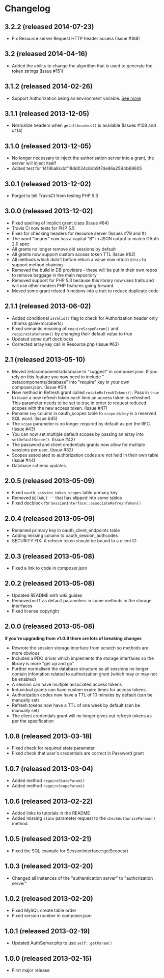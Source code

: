 # Changelog

## 3.2.2 (released 2014-07-23)

* Fix Resource server Request HTTP header access (Issue #188)

## 3.2 (released 2014-04-16)

* Added the ability to change the algorithm that is used to generate the token strings (Issue #151)

## 3.1.2 (released 2014-02-26)

* Support Authorization being an environment variable. [See more](http://fortrabbit.com/docs/essentials/quirks-and-constraints#authorization-header)

## 3.1.1 (released 2013-12-05)

* Normalize headers when `getallheaders()` is available (Issues #108 and #114)

## 3.1.0 (released 2013-12-05)

* No longer necessary to inject the authorisation server into a grant, the server will inject itself
* Added test for 1419ba8cdcf18dd034c8db9f7de86a2594b68605

## 3.0.1 (released 2013-12-02)

* Forgot to tell TravisCI from testing PHP 5.3

## 3.0.0 (released 2013-12-02)

* Fixed spelling of Implicit grant class (Issue #84)
* Travis CI now tests for PHP 5.5
* Fixes for checking headers for resource server (Issues #79 and #)
* The word "bearer" now has a capital "B" in JSON output to match OAuth 2.0 spec
* All grants no longer remove old sessions by default
* All grants now support custom access token TTL (Issue #92)
* All methods which didn't before return a value now return `$this` to support method chaining
* Removed the build in DB providers - these will be put in their own repos to remove baggage in the main repository
* Removed support for PHP 5.3 because this library now uses traits and will use other modern PHP features going forward
* Moved some grant related functions into a trait to reduce duplicate code

## 2.1.1 (released 2013-06-02)

* Added conditional `isValid()` flag to check for Authorization header only (thanks @alexmcroberts)
* Fixed semantic meaning of `requireScopeParam()` and `requireStateParam()` by changing their default value to true
* Updated some duff docblocks
* Corrected array key call in Resource.php (Issue #63)

## 2.1 (released 2013-05-10)

* Moved zetacomponents/database to "suggest" in composer.json. If you rely on this feature you now need to include " zetacomponents/database" into "require" key in your own composer.json. (Issue #51)
* New method in Refresh grant called `rotateRefreshTokens()`. Pass in `true` to issue a new refresh token each time an access token is refreshed. This parameter needs to be set to true in order to request reduced scopes with the new access token. (Issue #47)
* Rename `key` column in oauth_scopes table to `scope` as `key` is a reserved SQL word. (Issue #45)
* The `scope` parameter is no longer required by default as per the RFC. (Issue #43)
* You can now set multiple default scopes by passing an array into `setDefaultScope()`. (Issue #42)
* The password and client credentials grants now allow for multiple sessions per user. (Issue #32)
* Scopes associated to authorization codes are not held in their own table (Issue #44)
* Database schema updates.

## 2.0.5 (released 2013-05-09)

* Fixed `oauth_session_token_scopes` table primary key
* Removed `DEFAULT ''` that has slipped into some tables
* Fixed docblock for `SessionInterface::associateRefreshToken()`

## 2.0.4 (released 2013-05-09)

* Renamed primary key in oauth_client_endpoints table
* Adding missing column to oauth_session_authcodes
* SECURITY FIX: A refresh token should be bound to a client ID

## 2.0.3 (released 2013-05-08)

* Fixed a link to code in composer.json

## 2.0.2 (released 2013-05-08)

* Updated README with wiki guides
* Removed `null` as default parameters in some methods in the storage interfaces
* Fixed license copyright

## 2.0.0 (released 2013-05-08)

**If you're upgrading from v1.0.8 there are lots of breaking changes**

* Rewrote the session storage interface from scratch so methods are more obvious
* Included a PDO driver which implements the storage interfaces so the library is more "get up and go"
* Further normalised the database structure so all sessions no longer contain infomation related to authorization grant (which may or may not be enabled)
* A session can have multiple associated access tokens
* Induvidual grants can have custom expire times for access tokens
* Authorization codes now have a TTL of 10 minutes by default (can be manually set)
* Refresh tokens now have a TTL of one week by default (can be manually set)
* The client credentials grant will no longer gives out refresh tokens as per the specification

## 1.0.8 (released 2013-03-18)

* Fixed check for required state parameter
* Fixed check that user's credentials are correct in Password grant

## 1.0.7 (released 2013-03-04)

* Added method `requireStateParam()`
* Added method `requireScopeParam()`

## 1.0.6 (released 2013-02-22)

* Added links to tutorials in the README
* Added missing `state` parameter request to the `checkAuthoriseParams()` method.

## 1.0.5 (released 2013-02-21)

* Fixed the SQL example for SessionInterface::getScopes()

## 1.0.3 (released 2013-02-20)

* Changed all instances of the "authentication server" to "authorization server"

## 1.0.2 (released 2013-02-20)

* Fixed MySQL create table order
* Fixed version number in composer.json

## 1.0.1 (released 2013-02-19)

* Updated AuthServer.php to use `self::getParam()`

## 1.0.0 (released 2013-02-15)

* First major release